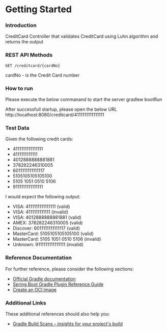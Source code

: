# Getting Started

### Introduction

CreditCard Controller that validates CreditCard using Luhn algorithm and returns the output

### REST API Methods
    GET /creditcard/{cardNo}

cardNo - is the Credit Card number

### How to run
Please execute the below commanand to start the server
    gradlew bootRun

After successfull startup, please open the below URL
    http://localhost:8080/creditcard/4111111111111111

### Test Data
Given the following credit cards:
* 4111111111111111
* 4111111111111
* 4012888888881881
* 378282246310005
* 6011111111111117
* 5105105105105100
* 5105 1051 0510 5106
* 9111111111111111

I would expect the following output:
* VISA: 4111111111111111 (valid)
* VISA: 4111111111111 (invalid)
* VISA: 4012888888881881 (valid)
* AMEX: 378282246310005 (valid)
* Discover: 6011111111111117 (valid)
* MasterCard: 5105105105105100 (valid)
* MasterCard: 5105 1051 0510 5106 (invalid)
* Unknown: 9111111111111111 (invalid)

### Reference Documentation
For further reference, please consider the following sections:

* [Official Gradle documentation](https://docs.gradle.org)
* [Spring Boot Gradle Plugin Reference Guide](https://docs.spring.io/spring-boot/docs/2.5.1/gradle-plugin/reference/html/)
* [Create an OCI image](https://docs.spring.io/spring-boot/docs/2.5.1/gradle-plugin/reference/html/#build-image)

### Additional Links
These additional references should also help you:

* [Gradle Build Scans – insights for your project's build](https://scans.gradle.com#gradle)

